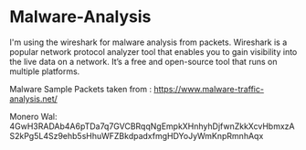 # Malware-Analysis

I'm using the wireshark for malware analysis from packets. Wireshark is a popular network protocol analyzer tool that enables you to gain visibility into the live data on a network. It’s a free and open-source tool that runs on multiple platforms.

Malware Sample Packets taken from : https://www.malware-traffic-analysis.net/


Monero Wal: 4GwH3RADAb4A6pTDa7q7GVCBRqqNgEmpkXHnhyhDjfwnZkkXcvHbmxzAS2kPg5L4Sz9ehb5sHhuWFZBkdpadxfmgHDYoJyWmKnpRmnhAqx




